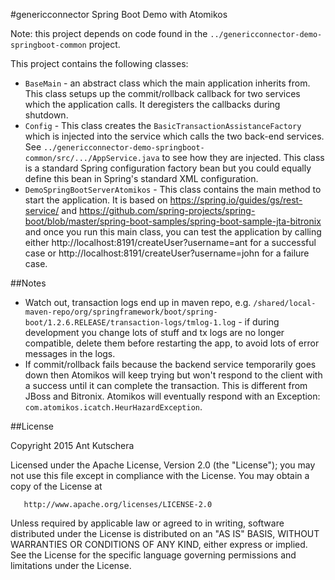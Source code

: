 #genericconnector Spring Boot Demo with Atomikos

Note: this project depends on code found in the `../genericconnector-demo-springboot-common` project.

This project contains the following classes:

- `BaseMain` - an abstract class which the main application inherits from. This class setups up the commit/rollback callback for two services which the application calls. It deregisters the callbacks during shutdown.
- `Config` - This class creates the `BasicTransactionAssistanceFactory` which is injected into the service which calls the two back-end services. See `../genericconnector-demo-springboot-common/src/.../AppService.java` to see how they are injected.  This class is a standard Spring configuration factory bean but you could equally define this bean in Spring's standard XML configuration.
- `DemoSpringBootServerAtomikos` - This class contains the main method to start the application. It is based on https://spring.io/guides/gs/rest-service/ and https://github.com/spring-projects/spring-boot/blob/master/spring-boot-samples/spring-boot-sample-jta-bitronix and once you run this main class, you can test the application by calling either http://localhost:8191/createUser?username=ant for a successful case or http://localhost:8191/createUser?username=john for a failure case.

##Notes

- Watch out, transaction logs end up in maven repo, e.g. `/shared/local-maven-repo/org/springframework/boot/spring-boot/1.2.6.RELEASE/transaction-logs/tmlog-1.log` - if during development you change lots of stuff and tx logs are no longer compatible, delete them before restarting the app, to avoid lots of error messages in the logs.
- If commit/rollback fails because the backend service temporarily goes down then Atomikos will keep trying but won't respond to the client with a success until it can complete the transaction. This is different from JBoss and Bitronix.  Atomikos will eventually respond with an Exception: `com.atomikos.icatch.HeurHazardException`.

##License

 Copyright 2015 Ant Kutschera

   Licensed under the Apache License, Version 2.0 (the "License");
   you may not use this file except in compliance with the License.
   You may obtain a copy of the License at

       http://www.apache.org/licenses/LICENSE-2.0

   Unless required by applicable law or agreed to in writing, software
   distributed under the License is distributed on an "AS IS" BASIS,
   WITHOUT WARRANTIES OR CONDITIONS OF ANY KIND, either express or implied.
   See the License for the specific language governing permissions and
   limitations under the License.
